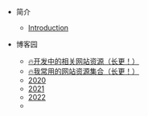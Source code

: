 
* 简介
  * [Introduction](docs/personal/introduction.md)

* 博客园
    * [🔥开发中的相关网站资源（长更！）](docs/bokeyuan/2022/🔥开发中的相关网站资源（长更！）.md)
    * [🔥我常用的网站资源集合（长更！）](docs/bokeyuan/2021/🔥我常用的网站资源集合（长更！）.md)
    * [2020](docs/bokeyuan/2020.md)
    * [2021](docs/bokeyuan/2021.md)
    * [2022](docs/bokeyuan/2022.md)
    * 
 




  

